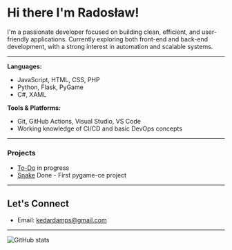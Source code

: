 # Hi there I'm Radosław!

I'm a passionate developer focused on building clean, efficient, and user-friendly applications.
Currently exploring both front-end and back-end development, with a strong interest in automation and scalable systems.

---

**Languages:**  
- JavaScript, HTML, CSS, PHP
- Python, Flask, PyGame
- C#, XAML

**Tools & Platforms:**  
- Git, GitHub Actions, Visual Studio, VS Code  
- Working knowledge of CI/CD and basic DevOps concepts

---

### Projects

- [To-Do](https://github.com/Kedarini/To-Do) in progress
- [Snake](https://github.com/Kedarini/Snake) Done - First pygame-ce project

---

## Let's Connect
- Email: [kedardamps@gmail.com](mailto:kedardamps@gmail.com)
  
---

![GitHub stats](https://github-readme-stats.vercel.app/api?username=Kedarini&show_icons=true&theme=dark)
